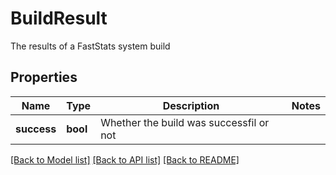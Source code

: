 # BuildResult

The results of a FastStats system build

## Properties
Name | Type | Description | Notes
------------ | ------------- | ------------- | -------------
**success** | **bool** | Whether the build was successfil or not | 

[[Back to Model list]](../README.md#documentation-for-models) [[Back to API list]](../README.md#documentation-for-api-endpoints) [[Back to README]](../README.md)


